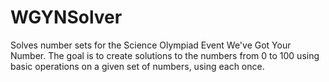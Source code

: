 # WGYNSolver
Solves number sets for the Science Olympiad Event We've Got Your Number.
The goal is to create solutions to the numbers from 0 to 100 using basic operations on a given set of numbers, using each once.
